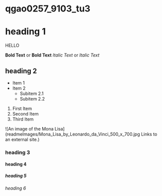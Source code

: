 # qgao0257_9103_tu3

# heading 1
<p> HELLO </p>

**Bold Text** or __Bold Text__
*Italic Text* or _Italic Text_

## heading 2

- Item 1
- Item 2
  - Subitem 2.1
  - Subitem 2.2

1. First Item
2. Second Item
3. Third Item

![An image of the Mona Lisa](readmeImages/Mona_Lisa_by_Leonardo_da_Vinci_500_x_700.jpg
Links to an external site.)

### heading 3
#### heading 4
##### heading 5
###### heading 6